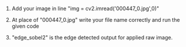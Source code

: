1) Add your image in line  "img = cv2.imread('000447_0.jpg',0)"

2) At place of "000447_0.jpg" write your file name correctly and run the given code

3) "edge_sobel2" is the edge detected output for applied raw image.
